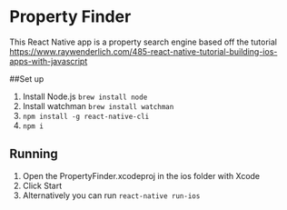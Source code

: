 # Property Finder
This React Native app is a property search engine based off the tutorial https://www.raywenderlich.com/485-react-native-tutorial-building-ios-apps-with-javascript

##Set up
1. Install Node.js `brew install node`
2. Install watchman `brew install watchman`
3. `npm install -g react-native-cli`
4. `npm i`


## Running
1. Open the PropertyFinder.xcodeproj in the ios folder with Xcode
2. Click Start
3. Alternatively you can run `react-native run-ios`
